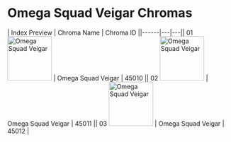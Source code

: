 # Omega Squad Veigar Chromas

| Index  Preview | Chroma Name | Chroma ID ||------|---|---|| 01  <img src='https://raw.communitydragon.org/latest/plugins/rcp-be-lol-game-data/global/default/v1/champion-chroma-images/45/45010.png' alt='Omega Squad Veigar' width='100'> | Omega Squad Veigar | 45010 || 02  <img src='https://raw.communitydragon.org/latest/plugins/rcp-be-lol-game-data/global/default/v1/champion-chroma-images/45/45011.png' alt='Omega Squad Veigar' width='100'> | Omega Squad Veigar | 45011 || 03  <img src='https://raw.communitydragon.org/latest/plugins/rcp-be-lol-game-data/global/default/v1/champion-chroma-images/45/45012.png' alt='Omega Squad Veigar' width='100'> | Omega Squad Veigar | 45012 |